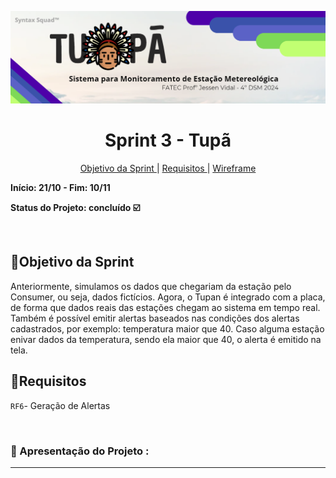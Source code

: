  ![tupanbanner](/documents/img/Banner.PNG)

<h1 align="center"> Sprint 3 - Tupã </h1>
<p align="center">
  <a href="#objetivo">Objetivo da Sprint </a> |
  <a href="#objetivo">Requisitos </a> |
  <a href="#objetivo">Wireframe </a>
</p>

**Início: 21/10  - Fim: 10/11**

**Status do Projeto: concluído ☑️**
<br>

</br>

<span id="objetivo">
  
## 📌Objetivo da Sprint
Anteriormente, simulamos os dados que chegariam da estação pelo Consumer, ou seja, dados fictícios. Agora, o Tupan é integrado com a placa, de forma que dados reais das estações chegam ao sistema em tempo real. Também é possível emitir alertas baseados nas condições dos alertas cadastrados, por exemplo: temperatura maior que 40. Caso alguma estação enivar dados da temperatura, sendo ela maior que 40, o alerta é emitido na tela.

 ## 📜Requisitos
 `RF6`- Geração de Alertas
 
<br>

### 🎥 Apresentação do Projeto :
<div align="center">
  
  ---
  
</div>
